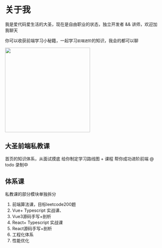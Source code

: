 
<script setup>
import { VPTeamMembers } from 'vitepress/theme'

const members = [
  {
    avatar: 'https://www.github.com/yyx990803.png',
    name: 'Evan You',
    title: 'Creator',
    links: [
      { icon: 'github', link: 'https://github.com/yyx990803' },
      { icon: 'twitter', link: 'https://twitter.com/youyuxi' }
    ]
  }
]
</script>



# 关于我

我是爱代码爱生活的大圣，现在是自由职业的状态，独立开发者 && 讲师，欢迎加我聊天

你可以收获前端学习小秘籍，一起学习`前端进阶`的知识，我会的都可以聊


<VPTeamMembers size="medium" :members="members" />



<img src="https://cdn.jsdelivr.net/gh/shengxinjing/static/xiao3.jpg" width="280">


## 大圣前端私教课

首页的知识体系，从面试摸底 给你制定学习路线图 + 课程  帮你成功进阶前端
@ todo  录制中

## 体系课
私教课的部分模块单独拆分

1. 前端算法课，目标leetcode200题
2. Vue+ Typescript 实战课、
3. Vue3源码手写+剖析
4. React+ Typescript 实战课
5. React源码手写+剖析
6. 工程化体系
7. 性能优化

